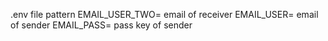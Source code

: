 .env file pattern
EMAIL_USER_TWO= email of receiver 
EMAIL_USER= email of sender
EMAIL_PASS= pass key of sender
